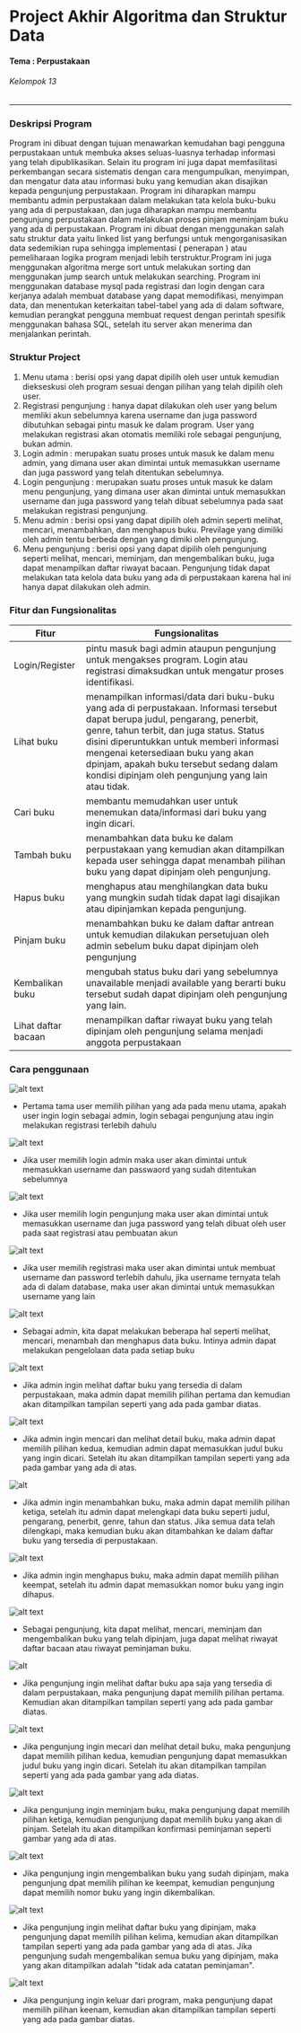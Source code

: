 #  Project Akhir Algoritma dan Struktur Data
#### Tema : Perpustakaan
###### Kelompok 13
---
### Deskripsi Program
Program ini dibuat dengan tujuan menawarkan kemudahan bagi pengguna perpustakaan untuk membuka akses seluas-luasnya terhadap informasi yang telah dipublikasikan. Selain itu program ini juga dapat memfasilitasi perkembangan secara sistematis dengan cara mengumpulkan, menyimpan, dan mengatur data atau informasi buku yang kemudian akan disajikan kepada pengunjung perpustakaan.
Program ini diharapkan mampu membantu admin perpustakaan dalam melakukan tata kelola buku-buku yang ada di perpustakaan, dan juga diharapkan mampu membantu pengunjung perpustakaan dalam melakukan proses pinjam meminjam buku yang ada di perpustakaan.
Program ini dibuat dengan menggunakan salah satu struktur data yaitu linked list yang berfungsi untuk mengorganisasikan data sedemikian rupa sehingga implementasi ( penerapan ) atau pemeliharaan logika program menjadi lebih terstruktur.Program ini juga menggunakan algoritma merge sort untuk melakukan sorting dan menggunakan jump search untuk melakukan searching.
Program ini menggunakan database mysql pada registrasi dan login dengan cara kerjanya adalah membuat database yang dapat memodifikasi, menyimpan data, dan menentukan keterkaitan tabel-tabel yang ada di dalam software, kemudian perangkat pengguna membuat request dengan perintah spesifik menggunakan bahasa SQL, setelah itu server akan menerima dan menjalankan perintah.

### Struktur Project
1. Menu utama : berisi opsi yang dapat dipilih oleh user untuk kemudian diekseskusi oleh program sesuai dengan pilihan yang telah dipilih oleh user.
2. Registrasi pengunjung : hanya dapat dilakukan oleh user yang belum memliki akun sebelumnya karena username dan juga password dibutuhkan sebagai pintu masuk ke dalam program. User yang melakukan registrasi akan otomatis memiliki role sebagai pengunjung, bukan admin.
3. Login admin : merupakan suatu proses untuk masuk ke dalam menu admin, yang dimana user akan dimintai untuk memasukkan username dan juga password yang telah ditentukan sebelumnya.
4. Login pengunjung : merupakan suatu proses untuk masuk ke dalam menu pengunjung, yang dimana user akan dimintai untuk memasukkan username dan juga password yang telah dibuat sebelumnya pada saat melakukan registrasi pengunjung. 
5. Menu admin : berisi opsi yang dapat dipilih oleh admin seperti melihat, mencari, menambahkan, dan menghapus buku. Previlage yang dimiliki oleh admin tentu berbeda dengan yang dimiki oleh pengunjung.
6. Menu pengunjung : berisi opsi yang dapat dipilih oleh pengunjung seperti melihat, mencari, meminjam, dan mengembalikan buku, juga dapat menampilkan daftar riwayat  bacaan. Pengunjung tidak dapat melakukan tata kelola data buku yang ada di perpustakaan karena hal ini hanya dapat dilakukan oleh admin.

### Fitur dan Fungsionalitas
| Fitur | Fungsionalitas |
| ------ | ------ |
| Login/Register | pintu masuk bagi admin ataupun pengunjung untuk mengakses program. Login atau registrasi dimaksudkan untuk mengatur proses identifikasi. |
| Lihat buku | menampilkan informasi/data dari buku-buku yang ada di perpustakaan. Informasi tersebut dapat berupa judul, pengarang, penerbit, genre, tahun terbit, dan juga status. Status disini diperuntukkan untuk memberi informasi mengenai ketersediaan buku yang akan dpinjam, apakah buku tersebut sedang dalam kondisi dipinjam oleh pengunjung yang lain atau tidak. | 
| Cari buku | membantu memudahkan user untuk menemukan data/informasi dari buku yang ingin dicari. |
| Tambah buku | menambahkan data buku ke dalam  perpustakaan yang kemudian akan ditampilkan kepada user sehingga dapat menambah pilihan buku yang dapat dipinjam oleh pengunjung. |
| Hapus buku | menghapus atau menghilangkan data buku yang mungkin sudah tidak dapat lagi disajikan atau dipinjamkan kepada pengunjung. |
| Pinjam buku | menambahkan buku ke dalam daftar antrean untuk kemudian dilakukan persetujuan oleh admin sebelum buku dapat dipinjam oleh pengunjung |
| Kembalikan buku | mengubah status buku dari yang sebelumnya unavailable menjadi available yang berarti buku tersebut sudah dapat dipinjam oleh pengunjung yang lain. |
| Lihat daftar bacaan | menampilkan daftar riwayat buku yang telah dipinjam oleh pengunjung selama menjadi anggota perpustakaan |

### Cara penggunaan
![alt text](https://github.com/KELOMPOK-13-ASD/Project-Akhir_Kelompok-13/blob/master/Menu%20Utama.png?raw=true)
- Pertama tama user memilih pilihan yang ada pada menu utama, apakah user ingin login sebagai admin, login sebagai pengunjung atau ingin melakukan registrasi terlebih dahulu

![alt text](https://github.com/KELOMPOK-13-ASD/Project-Akhir_Kelompok-13/blob/master/Username%20Admin.png?raw=true)
- Jika user memilih login admin maka user akan dimintai untuk memasukkan username dan passwaord yang sudah ditentukan sebelumnya

![alt text](https://github.com/KELOMPOK-13-ASD/Project-Akhir_Kelompok-13/blob/master/Username%20Pengunjung.png?raw=true)
- Jika user memilih login pengunjung maka user akan dimintai untuk memasukkan username dan juga password yang telah dibuat oleh user pada saat registrasi atau pembuatan akun

![alt text](https://github.com/KELOMPOK-13-ASD/Project-Akhir_Kelompok-13/blob/master/Registrasi.png?raw=true)
- Jika user memilih registrasi maka user akan  dimintai untuk membuat username dan password terlebih dahulu, jika username ternyata telah ada di dalam database, maka user akan dimintai untuk memasukkan username yang lain

![alt text](https://github.com/KELOMPOK-13-ASD/Project-Akhir_Kelompok-13/blob/master/Menu%20Admin.png?raw=true)
- Sebagai admin, kita dapat melakukan beberapa hal seperti melihat, mencari, menambah dan menghapus data buku. Intinya admin dapat melakukan pengelolaan data pada setiap buku

![alt text](https://github.com/KELOMPOK-13-ASD/Project-Akhir_Kelompok-13/blob/master/Pilihan%201%20(Admin).png?raw=true)
- Jika admin ingin melihat daftar buku yang tersedia di dalam perpustakaan, maka admin dapat memilih pilihan pertama dan kemudian akan ditampilkan tampilan seperti yang ada pada gambar diatas.

![alt text](https://github.com/KELOMPOK-13-ASD/Project-Akhir_Kelompok-13/blob/master/Pilihan%202%20(Admin).png?raw=true)
- Jika admin ingin mencari dan melihat detail buku, maka admin dapat memilih pilihan kedua, kemudian admin dapat memasukkan judul buku yang ingin dicari. Setelah itu akan ditampilkan tampilan seperti yang ada pada gambar yang ada di atas.

![alt](https://github.com/KELOMPOK-13-ASD/Project-Akhir_Kelompok-13/blob/master/Pilihan%203%20(Admin).png?raw=true)
- Jika admin ingin menambahkan buku, maka admin dapat memilih pilihan ketiga, setelah itu admin dapat melengkapi data buku seperti judul, pengarang, penerbit, genre, tahun dan status. Jika semua data telah dilengkapi, maka kemudian buku akan ditambahkan ke dalam daftar buku yang tersedia di perpustakaan.

![alt text](https://github.com/KELOMPOK-13-ASD/Project-Akhir_Kelompok-13/blob/master/Pilihan%204%20(Admin).png?raw=true)
- Jika admin ingin menghapus buku, maka admin dapat memilih pilihan keempat, setelah itu admin dapat memasukkan nomor buku yang ingin dihapus.

![alt text](https://github.com/KELOMPOK-13-ASD/Project-Akhir_Kelompok-13/blob/master/Menu%20User.png?raw=true)
- Sebagai pengunjung, kita dapat melihat, mencari, meminjam dan mengembalikan buku yang telah dipinjam, juga dapat melihat riwayat daftar bacaan atau riwayat peminjaman buku.

![alt](https://github.com/KELOMPOK-13-ASD/Project-Akhir_Kelompok-13/blob/master/Pilihan%201%20(User).png?raw=true)
- Jika pengunjung ingin melihat daftar buku apa saja yang tersedia di dalam perpustakaan, maka pengunjung dapat memilih pilihan pertama. Kemudian akan ditampilkan tampilan seperti yang ada pada gambar diatas.

![alt text](https://github.com/KELOMPOK-13-ASD/Project-Akhir_Kelompok-13/blob/master/Pilihan%202%20(User).png?raw=true)
- Jika pengunjung ingin mecari dan melihat detail buku, maka pengunjung dapat memilih pilihan kedua, kemudian pengunjung dapat memasukkan judul buku yang ingin dicari. Setelah itu akan ditampilkan tampilan seperti yang ada pada gambar yang ada diatas.

![alt text](https://github.com/KELOMPOK-13-ASD/Project-Akhir_Kelompok-13/blob/master/Pilihan%203%20(User)%20(2).png?raw=true)
- Jika pengunjung ingin meminjam buku, maka pengunjung dapat memilih pilihan ketiga, kemudian pengunjung dapat memilih buku yang akan di pinjam. Setelah itu akan ditampilkan konfirmasi peminjaman seperti gambar yang ada di atas.

![alt text](https://github.com/KELOMPOK-13-ASD/Project-Akhir_Kelompok-13/blob/master/Pilihan%204%20(User).png?raw=true)
- Jika pengunjung ingin mengembalikan buku yang sudah dipinjam, maka pengunjung dpat memilih pilihan ke keempat, kemudian pengunjung dapat memilih nomor buku yang ingin dikembalikan.

![alt text](https://github.com/KELOMPOK-13-ASD/Project-Akhir_Kelompok-13/blob/master/Pilihan%205%20(User)%20(2).png?raw=true)
- Jika pengunjung ingin melihat daftar buku yang dipinjam, maka pengunjung dapat memilih pilihan kelima, kemudian akan ditampilkan tampilan seperti yang ada pada gambar yang ada di atas. Jika pengunjung sudah mengembalikan semua buku yang dipinjam, maka yang akan ditampilkan adalah "tidak ada catatan peminjaman".

![alt text](https://github.com/KELOMPOK-13-ASD/Project-Akhir_Kelompok-13/blob/master/Pilihan%206%20(User).png?raw=true)
- Jika pengunjung ingin keluar dari program, maka pengunjung dapat memilih pilihan keenam, kemudian akan ditampilkan tampilan seperti yang ada pada gambar diatas.
